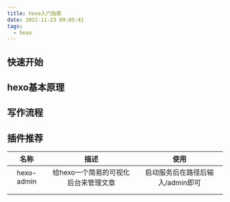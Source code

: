 ```yaml
---
title: hexo入门指南
date: 2022-11-23 09:05:41
tags:
  - hexo
---
```

## 快速开始

## hexo基本原理

## 写作流程



## 插件推荐

|    名称    |                 描述                 |               使用               |
| :--------: | :----------------------------------: | :------------------------------: |
| hexo-admin | 给hexo一个简易的可视化后台来管理文章 | 启动服务后在路径后输入/admin即可 |
|            |                                      |                                  |
|            |                                      |                                  |

